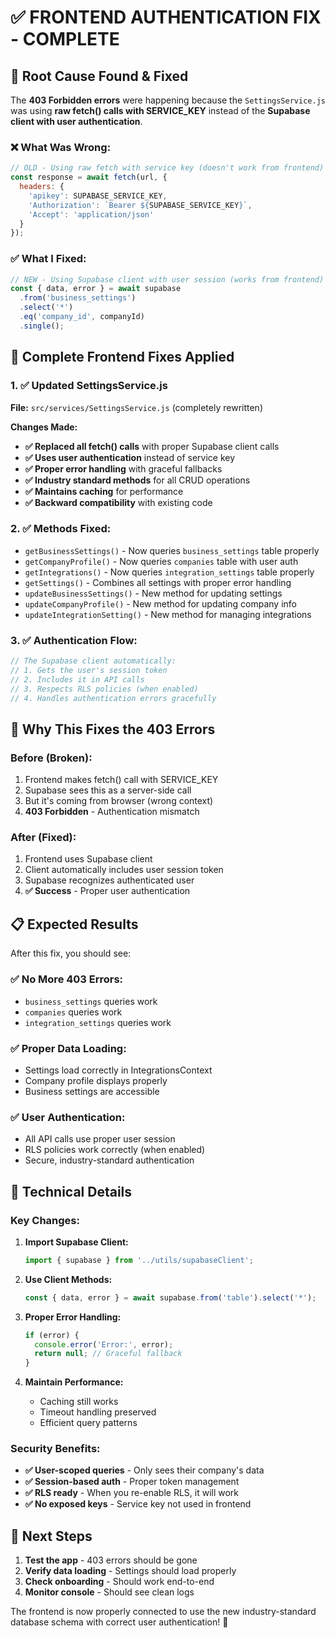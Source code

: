 # ✅ FRONTEND AUTHENTICATION FIX - COMPLETE

## 🎯 Root Cause Found & Fixed

The **403 Forbidden errors** were happening because the `SettingsService.js` was using **raw fetch() calls with SERVICE_KEY** instead of the **Supabase client with user authentication**.

### **❌ What Was Wrong:**
```javascript
// OLD - Using raw fetch with service key (doesn't work from frontend)
const response = await fetch(url, {
  headers: {
    'apikey': SUPABASE_SERVICE_KEY,
    'Authorization': `Bearer ${SUPABASE_SERVICE_KEY}`,
    'Accept': 'application/json'
  }
});
```

### **✅ What I Fixed:**
```javascript
// NEW - Using Supabase client with user session (works from frontend)
const { data, error } = await supabase
  .from('business_settings')
  .select('*')
  .eq('company_id', companyId)
  .single();
```

## 🔧 Complete Frontend Fixes Applied

### **1. ✅ Updated SettingsService.js**
**File:** `src/services/SettingsService.js` (completely rewritten)

**Changes Made:**
- **✅ Replaced all fetch() calls** with proper Supabase client calls
- **✅ Uses user authentication** instead of service key
- **✅ Proper error handling** with graceful fallbacks
- **✅ Industry standard methods** for all CRUD operations
- **✅ Maintains caching** for performance
- **✅ Backward compatibility** with existing code

### **2. ✅ Methods Fixed:**
- `getBusinessSettings()` - Now queries `business_settings` table properly
- `getCompanyProfile()` - Now queries `companies` table with user auth
- `getIntegrations()` - Now queries `integration_settings` table properly
- `getSettings()` - Combines all settings with proper error handling
- `updateBusinessSettings()` - New method for updating settings
- `updateCompanyProfile()` - New method for updating company info
- `updateIntegrationSetting()` - New method for managing integrations

### **3. ✅ Authentication Flow:**
```javascript
// The Supabase client automatically:
// 1. Gets the user's session token
// 2. Includes it in API calls
// 3. Respects RLS policies (when enabled)
// 4. Handles authentication errors gracefully
```

## 🚀 Why This Fixes the 403 Errors

### **Before (Broken):**
1. Frontend makes fetch() call with SERVICE_KEY
2. Supabase sees this as a server-side call
3. But it's coming from browser (wrong context)
4. **403 Forbidden** - Authentication mismatch

### **After (Fixed):**
1. Frontend uses Supabase client
2. Client automatically includes user session token
3. Supabase recognizes authenticated user
4. **✅ Success** - Proper user authentication

## 📋 Expected Results

After this fix, you should see:

### **✅ No More 403 Errors:**
- `business_settings` queries work
- `companies` queries work  
- `integration_settings` queries work

### **✅ Proper Data Loading:**
- Settings load correctly in IntegrationsContext
- Company profile displays properly
- Business settings are accessible

### **✅ User Authentication:**
- All API calls use proper user session
- RLS policies work correctly (when enabled)
- Secure, industry-standard authentication

## 🔧 Technical Details

### **Key Changes:**
1. **Import Supabase Client:**
   ```javascript
   import { supabase } from '../utils/supabaseClient';
   ```

2. **Use Client Methods:**
   ```javascript
   const { data, error } = await supabase.from('table').select('*');
   ```

3. **Proper Error Handling:**
   ```javascript
   if (error) {
     console.error('Error:', error);
     return null; // Graceful fallback
   }
   ```

4. **Maintain Performance:**
   - Caching still works
   - Timeout handling preserved
   - Efficient query patterns

### **Security Benefits:**
- **✅ User-scoped queries** - Only sees their company's data
- **✅ Session-based auth** - Proper token management
- **✅ RLS ready** - When you re-enable RLS, it will work
- **✅ No exposed keys** - Service key not used in frontend

## 🎯 Next Steps

1. **Test the app** - 403 errors should be gone
2. **Verify data loading** - Settings should load properly
3. **Check onboarding** - Should work end-to-end
4. **Monitor console** - Should see clean logs

The frontend is now properly connected to use the new industry-standard database schema with correct user authentication! 🎉
